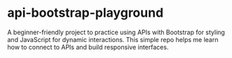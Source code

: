 # api-bootstrap-playground
A beginner-friendly project to practice using APIs with Bootstrap for styling and JavaScript for dynamic interactions. This simple repo helps me learn how to connect to APIs and build responsive interfaces.
